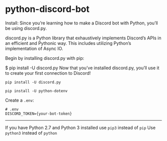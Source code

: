 # python-discord-bot

Install:
Since you’re learning how to make a Discord bot with Python, you’ll be using discord.py.

discord.py is a Python library that exhaustively implements Discord’s APIs in an efficient and Pythonic way. This includes utilizing Python’s implementation of Async IO.

Begin by installing discord.py with pip:

$ pip install -U discord.py
Now that you’ve installed discord.py, you’ll use it to create your first connection to Discord!

```
pip install -U discord.py

pip install -U python-dotenv
```

Create a `.env`:

```
# .env
DISCORD_TOKEN={your-bot-token}
```


---------
If you have Python 2.7 and Python 3 installed use `pip3` instead of `pip`
Use `python3` instead of `python`